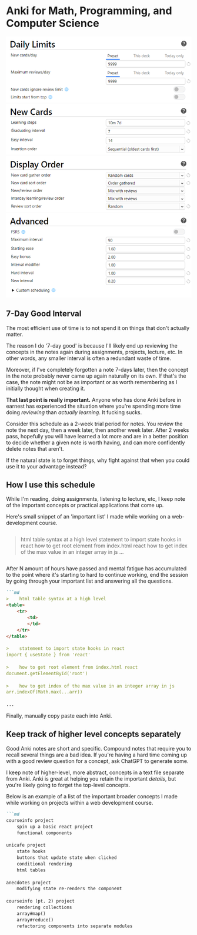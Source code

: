# Anki for Math, Programming, and Computer Science

![Daily Limits](./daily_limits.png)
![New Cards](./new_cards.png)
![Display Order](./display_order.png)
![Advanced](./advanced.png)

## 7-Day Good Interval

The most efficient use of time is to not spend it on things that don't actually matter.

The reason I do '7-day good' is because I'll likely end up reviewing the concepts in the notes again during assignments, projects, lecture, etc. In other words, any smaller interval is often a redundant waste of time.

Moreover, if I've completely forgotten a note 7-days later, then the concept in the note probably never came up again naturally on its own. If that's the case, the note might not be as important or as worth remembering as I initially thought when creating it.

__That last point is really important.__ Anyone who has done Anki before in earnest has experienced the situation where you're spending more time doing *reviewing* than *actually learning*. It fucking sucks.

Consider this schedule as a 2-week trial period for notes. You review the note the next day, then a week later, then another week later. After 2 weeks pass, hopefully you will have learned a lot more and are in a better position to decide whether a given note is worth having, and can more confidently delete notes that aren't.

If the natural state is to forget things, why fight against that when you could use it to your advantage instead? 

## How I use this schedule

While I'm reading, doing assignments, listening to lecture, etc, I keep note of the important concepts or practical applications that come up. 

Here's small snippet of an 'important list' I made while working on a web-development course. 

```md
```
>    html table syntax at a high level
>    statement to import state hooks in react
>    how to get root element from index.html react
>    how to get index of the max value in an integer array in js
...
```
```

After N amount of hours have passed and mental fatigue has accumulated to the point where it's starting to hard to continue working, end the session by going through your important list and answering all the questions.

```md
```md
>    html table syntax at a high level
<table>
    <tr>
        <td>
        </td>
    </tr>
</table>

>    statement to import state hooks in react
import { useState } from 'react'

>    how to get root element from index.html react
document.getElementById('root')

>    how to get index of the max value in an integer array in js
arr.indexOf(Math.max(...arr))

...
```

Finally, manually copy paste each into Anki.

## Keep track of higher level concepts separately

Good Anki notes are short and specific. Compound notes that require you to recall several things are a bad idea. If you're having a hard time coming up with a good review question for a concept, ask ChatGPT to generate some.

I keep note of higher-level, more abstract, concepts in a text file separate from Anki. Anki is great at helping you retain the important *details*, but you're likely going to forget the top-level concepts. 

Below is an example of a list of the important broader concepts I made while working on projects within a web development course.  

```md
```md
courseinfo project
	spin up a basic react project
	functional components

unicafe project
	state hooks
	buttons that update state when clicked
	conditional rendering
	html tables

anecdotes project
	modifying state re-renders the component

courseinfo (pt. 2) project
	rendering collections
	array#map()
	array#reduce()
	refactoring components into separate modules
```
```
